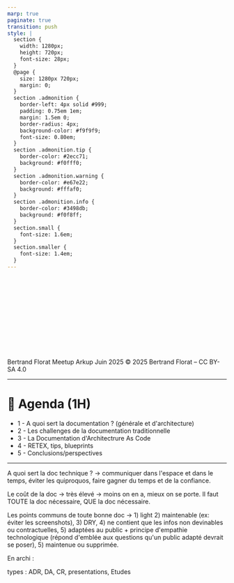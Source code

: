 ```yaml
---
marp: true
paginate: true
transition: push
style: |
  section {
    width: 1280px;
    height: 720px;
    font-size: 28px;
  }
  @page {
    size: 1280px 720px;
    margin: 0;
  }
  section .admonition {
    border-left: 4px solid #999;
    padding: 0.75em 1em;
    margin: 1.5em 0;
    border-radius: 4px;
    background-color: #f9f9f9;
    font-size: 0.80em;
  }
  section .admonition.tip {
    border-color: #2ecc71;
    background: #f0fff0;    
  }
  section .admonition.warning {
    border-color: #e67e22;
    background: #fffaf0;
  }
  section .admonition.info {
    border-color: #3498db;
    background: #f0f8ff;
  }
  section.small {
    font-size: 1.6em;
  }  
  section.smaller {
    font-size: 1.4em;
  }
---
```


<!--
backgroundImage: url('./images/couverture.png')
backgroundSize: cover
color: white
-->

<br/><br/><br/><br/><br/><br/><br/><br/><br/><br/><br/>
Bertrand Florat 
Meetup Arkup Juin 2025
© 2025 Bertrand Florat – CC BY-SA 4.0






---
<!--
backgroundImage: none
color: #555555
-->

# 🧭 Agenda (1H)

* 1 - A quoi sert la documentation ? (générale et d'architecture)
* 2 - Les challenges de la documentation traditionnelle
* 3 - La Documentation d'Architectrure As Code
* 4 - RETEX, tips, blueprints
* 5 - Conclusions/perspectives
---




A quoi sert la doc technique ?  -> communiquer dans l'espace et dans le temps, éviter les quiproquos, faire gagner du temps et de la confiance.

Le coût de la doc  -> très élevé -> moins on en a, mieux on se porte. Il faut TOUTE la doc nécessaire, QUE la doc nécessaire.

Les points communs de toute bonne doc  -> 1) light 2) maintenable (ex: éviter les screenshots), 3) DRY, 4) ne contient que les infos non devinables ou contractuelles, 5) adaptées au public + principe d'empathie technologique (répond d'emblée aux questions qu'un public adapté devrait se poser), 5) maintenue ou supprimée.

En archi : 

types : ADR, DA, CR, presentations, Etudes